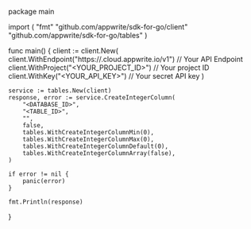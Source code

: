 package main

import (
    "fmt"
    "github.com/appwrite/sdk-for-go/client"
    "github.com/appwrite/sdk-for-go/tables"
)

func main() {
    client := client.New(
        client.WithEndpoint("https://<REGION>.cloud.appwrite.io/v1") // Your API Endpoint
        client.WithProject("<YOUR_PROJECT_ID>") // Your project ID
        client.WithKey("<YOUR_API_KEY>") // Your secret API key
    )

    service := tables.New(client)
    response, error := service.CreateIntegerColumn(
        "<DATABASE_ID>",
        "<TABLE_ID>",
        "",
        false,
        tables.WithCreateIntegerColumnMin(0),
        tables.WithCreateIntegerColumnMax(0),
        tables.WithCreateIntegerColumnDefault(0),
        tables.WithCreateIntegerColumnArray(false),
    )

    if error != nil {
        panic(error)
    }

    fmt.Println(response)
}
